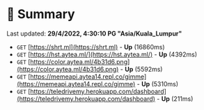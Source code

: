 # 📖 Summary
Last updated: **29/4/2022, 4:30:10 PG "Asia/Kuala_Lumpur"**

- `GET` [https://shrt.ml](https://shrt.ml) - **Up** (16860ms)
- `GET` [https://hst.aytea.ml/](https://hst.aytea.ml/) - **Up** (4392ms)
- `GET` [https://color.aytea.ml/4b31d6.png](https://color.aytea.ml/4b31d6.png) - **Up** (5592ms)
- `GET` [https://memeapi.aytea14.repl.co/gimme](https://memeapi.aytea14.repl.co/gimme) - **Up** (5310ms)
- `GET` [https://teledrivemy.herokuapp.com/dashboard](https://teledrivemy.herokuapp.com/dashboard) - **Up** (211ms)
